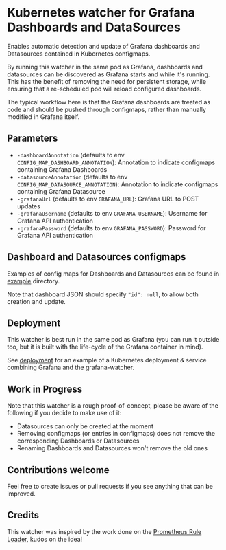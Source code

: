 # Kubernetes watcher for Grafana Dashboards and DataSources

Enables automatic detection and update of Grafana dashboards and Datasources contained in Kubernetes configmaps.

By running this watcher in the same pod as Grafana, dashboards and datasources can be discovered as Grafana starts and while it's running. This has the benefit of removing the need for persistent storage, while ensuring that a re-scheduled pod will reload configured dashboards.

The typical workflow here is that the Grafana dashboards are treated as code and should be pushed through configmaps, rather than manually modified in Grafana itself.

## Parameters

- `-dashboardAnnotation` (defaults to env `CONFIG_MAP_DASHBOARD_ANNOTATION`): Annotation to indicate configmaps containing Grafana Dashboards
- `-datasourceAnnotation` (defaults to env `CONFIG_MAP_DATASOURCE_ANNOTATION`): Annotation to indicate configmaps containing Grafana Datasource
- `-grafanaUrl` (defaults to env `GRAFANA_URL`): Grafana URL to POST updates
- `-grafanaUsername` (defaults to env `GRAFANA_USERNAME`): Username for Grafana API authentication
- `-grafanaPassword` (defaults to env `GRAFANA_PASSWORD`): Password for Grafana API authentication

## Dashboard and Datasources configmaps

Examples of config maps for Dashboards and Datasources can be found in [example](example) directory.

Note that dashboard JSON should specify `"id": null`, to allow both creation and update.

## Deployment

This watcher is best run in the same pod as Grafana (you can run it outside too, but it is built with the life-cycle of the Grafana container in mind).

See [deployment](deployment) for an example of a Kubernetes deployment & service combining Grafana and the grafana-watcher.

## Work in Progress

Note that this watcher is a rough proof-of-concept, please be aware of the following if you decide to make use of it:

- Datasources can only be created at the moment
- Removing configmaps (or entries in configmaps) does not remove the corresponding Dashboards or Datasources
- Renaming Dashboards and Datasources won't remove the old ones

## Contributions welcome

Feel free to create issues or pull requests if you see anything that can be improved.

## Credits

This watcher was inspired by the work done on the [Prometheus Rule Loader](https://github.com/nordstrom/prometheusRuleLoader), kudos on the idea!
